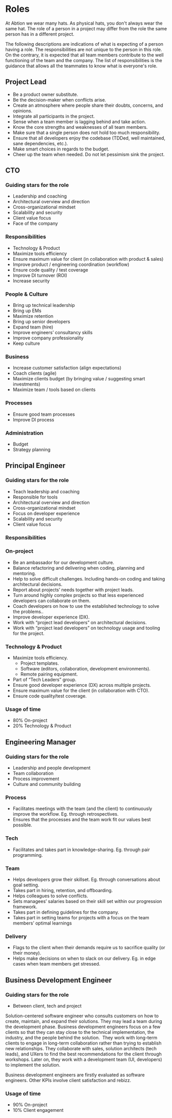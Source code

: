 # Roles

At Abtion we wear many hats. As physical hats, you don't always wear the same hat. The role of a person in a project may differ from the role the same person has in a different project.

The following descriptions are indications of what is expecting of a person having a role. The responsibilities are not unique to the person in this role. On the contrary, it is expected that all team members contribute to the well functioning of the team and the company. The list of responsibilities is the guidance that allows all the teammates to know what is everyone's role.

## Project Lead
- Be a product owner substitute.
- Be the decision-maker when conflicts arise.
- Create an atmosphere where people share their doubts, concerns, and opinions.
- Integrate all participants in the project.
- Sense when a team member is lagging behind and take action.
- Know the core strengths and weaknesses of all team members.
- Make sure that a single person does not hold too much responsibility.
- Ensure that all developers enjoy the codebase (TDDed, well maintained, sane dependencies, etc.).
- Make smart choices in regards to the budget.
- Cheer up the team when needed. Do not let pessimism sink the project.

## CTO
### Guiding stars for the role
- Leadership and coaching
- Architectural overview and direction
- Cross-organizational mindset
- Scalability and security
- Client value focus
- Face of the company

### Responsibilities
- Technology & Product
- Maximize tools efficiency
- Ensure maximum value for client (in collaboration with product & sales)
- Improve product / engineering coordination (workflow)
- Ensure code quality / test coverage
- Improve DI turnover (ROI)
- Increase security

### People & Culture
- Bring up technical leadership
- Bring up EMs
- Maximize retention
- Bring up senior developers
- Expand team (hire)
- Improve engineers’ consultancy skills
- Improve company professionality
- Keep culture

### Business
- Increase customer satisfaction (align expectations)
- Coach clients (agile)
- Maximize clients budget (by bringing value / suggesting smart investments)
- Maximize team / tools based on clients

### Processes
- Ensure good team processes
- Improve DI process

### Administration
- Budget
- Strategy planning

## Principal Engineer
### Guiding stars for the role
- Teach leadership and coaching
- Responsible for tools
- Architectural overview and direction
- Cross-organizational mindset
- Focus on developer experience
- Scalability and security
- Client value focus

### Responsibilities
### On-project
- Be an ambassador for our development culture.
- Balance refactoring and delivering when coding, planning and mentoring.
- Help to solve difficult challenges. Including hands-on coding and taking architectural decisions.
- Report about projects’ needs together with project leads.
- Turn around highly complex projects so that less experienced developers can collaborate on them.
- Coach developers on how to use the established technology to solve the problems..
- Improve developer experience (DX).
- Work with “project lead developers” on architectural decisions.
- Work with “project lead developers” on technology usage and tooling for the project.

### Technology & Product
- Maximize tools efficiency.
  - Project templates.
  - Software (editors, collaboration, development environments).
  - Remote pairing equipment.
- Part of “Tech Leaders” group.
- Ensure good developer experience (DX) across multiple projects.
- Ensure maximum value for the client (in collaboration with CTO).
- Ensure code quality/test coverage.


### Usage of time
- 80% On-project
- 20% Technology & Product

## Engineering Manager
### Guiding stars for the role
- Leadership and people development
- Team collaboration 
- Process improvement
- Culture and community building

### Process			
- Facilitates meetings with the team (and the client) to continuously improve the workflow. Eg. through retrospectives.
- Ensures that the processes and the team work fit our values best possible.

### Tech
- Facilitates and takes part in knowledge-sharing. Eg. through pair programming.

### Team				
- Helps developers grow their skillset. Eg. through conversations about goal setting.
- Takes part in hiring, retention, and offboarding.
- Helps colleagues to solve conflicts.
- Sets managees’ salaries based on their skill set within our progression framework.
- Takes part in defining guidelines for the company.
- Takes part in setting teams for projects with a focus on the team members’ optimal learnings

### Delivery
- Flags to the client when their demands require us to sacrifice quality (or their money).
- Helps make decisions on when to slack on our delivery. Eg. in edge cases when team members get stressed.

##  Business Development Engineer
### Guiding stars for the role
- Between client, tech and project

Solution-centered software engineer who consults customers on how to create, maintain, and expand their solutions. 
They may lead a team during the development phase.
Business development engineers focus on a few clients so that they can stay close to the technical implementation, the industry, and the people behind the solution.  They work with long-term clients to engage in long-term collaboration rather than trying to establish new relationships.
They collaborate with sales, solution architects (tech leads), and UXers to find the best recommendations for the client through workshops. Later on, they work with a development team (UI, developers) to implement the solution. 

Business development engineers are firstly evaluated as software engineers. Other KPIs involve client satisfaction and rebizz.  

### Usage of time
- 90% On-project
- 10% Client engagement
